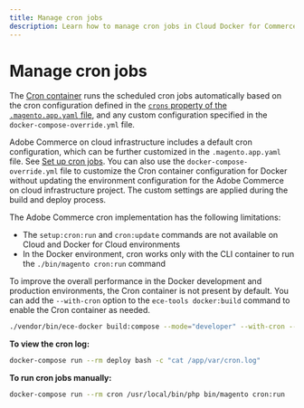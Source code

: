 ```yaml
---
title: Manage cron jobs
description: Learn how to manage cron jobs in Cloud Docker for Commerce.
---
```


# Manage cron jobs

The [Cron container](containers-cli.md#cron-container) runs the scheduled cron jobs automatically based on the cron configuration defined in the [`crons` property of the `.magento.app.yaml` file][cron-property], and any custom configuration specified in the `docker-compose-override.yml` file.

<InlineAlert variant="info" slots="text"/>

Adobe Commerce on cloud infrastructure includes a default cron configuration, which can be further customized in the `.magento.app.yaml` file. See [Set up cron jobs](manage-cron-jobs.md). You can also use the `docker-compose-override.yml` file to customize the Cron container configuration for Docker without updating the environment configuration for the Adobe Commerce on cloud infrastructure project. The custom settings are applied during the build and deploy process.

The Adobe Commerce cron implementation has the following limitations:

-  The `setup:cron:run` and `cron:update` commands are not available on Cloud and Docker for Cloud environments
-  In the Docker environment, cron works only with the CLI container to run the `./bin/magento cron:run` command

To improve the overall performance in the Docker development and production environments, the Cron container is not present by default. You can add the `--with-cron` option to the `ece-tools docker:build` command to enable the Cron container as needed.

```bash
./vendor/bin/ece-docker build:compose --mode="developer" --with-cron --sync-engine="mutagen"
```

**To view the cron log:**

```bash
docker-compose run --rm deploy bash -c "cat /app/var/cron.log"
```

**To run cron jobs manually:**

```bash
docker-compose run --rm cron /usr/local/bin/php bin/magento cron:run
```

<!-- link definitions -->

[cron-property]: https://experienceleague.adobe.com/docs/commerce-cloud-service/user-guide/configure/app/properties/crons-property.html
[Set up cron jobs]: https://experienceleague.adobe.com/docs/commerce-cloud-service/user-guide/configure/app/properties/crons-property.html#set-up-cron-jobs
